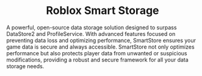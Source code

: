 <h1 align="center">Roblox Smart Storage</h1>
A powerful, open-source data storage solution designed to surpass DataStore2 and ProfileService. With advanced features focused on preventing data loss and optimizing performance, SmartStore ensures your game data is secure and always accessible. SmartStore not only optimizes performance but also protects player data from unwanted or suspicious modifications, providing a robust and secure framework for all your data storage needs.
